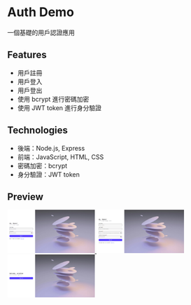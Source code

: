 # Auth Demo

一個基礎的用戶認證應用

## Features

- 用戶註冊
- 用戶登入
- 用戶登出
- 使用 bcrypt 進行密碼加密
- 使用 JWT token 進行身分驗證

## Technologies

- 後端：Node.js, Express
- 前端：JavaScript, HTML, CSS
- 密碼加密：bcrypt
- 身分驗證：JWT token

## Preview
<a href="img-signin-preview.png" target="_blank">
  <img src="img-signin-preview.png" alt="Sign In Page Preview" style="width: 200px; height: auto;">
</a>
<a href="img-signup-preview.png" target="_blank">
  <img src="img-signup-preview.png" alt="Sign Up Page Preview" style="width: 200px; height: auto;">
</a>
<a href="img-welcome-preview.png" target="_blank">
  <img src="img-welcome-preview.png" alt="Welcome Page Preview" style="width: 200px; height: auto;">
</a>
